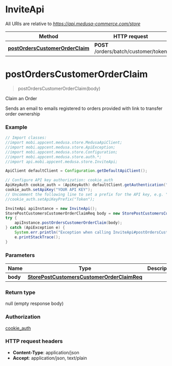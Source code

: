 # InviteApi

All URIs are relative to *https://api.medusa-commerce.com/store*

Method | HTTP request | Description
------------- | ------------- | -------------
[**postOrdersCustomerOrderClaim**](InviteApi.md#postOrdersCustomerOrderClaim) | **POST** /orders/batch/customer/token | Claim an Order

<a name="postOrdersCustomerOrderClaim"></a>
# **postOrdersCustomerOrderClaim**
> postOrdersCustomerOrderClaim(body)

Claim an Order

Sends an email to emails registered to orders provided with link to transfer order ownership

### Example
```java
// Import classes:
//import mobi.appcent.medusa.store.MedusaApiClient;
//import mobi.appcent.medusa.store.ApiException;
//import mobi.appcent.medusa.store.Configuration;
//import mobi.appcent.medusa.store.auth.*;
//import api.mobi.appcent.medusa.store.InviteApi;

ApiClient defaultClient = Configuration.getDefaultApiClient();

// Configure API key authorization: cookie_auth
ApiKeyAuth cookie_auth = (ApiKeyAuth) defaultClient.getAuthentication("cookie_auth");
cookie_auth.setApiKey("YOUR API KEY");
// Uncomment the following line to set a prefix for the API key, e.g. "Token" (defaults to null)
//cookie_auth.setApiKeyPrefix("Token");

InviteApi apiInstance = new InviteApi();
StorePostCustomersCustomerOrderClaimReq body = new StorePostCustomersCustomerOrderClaimReq(); // StorePostCustomersCustomerOrderClaimReq | 
try {
    apiInstance.postOrdersCustomerOrderClaim(body);
} catch (ApiException e) {
    System.err.println("Exception when calling InviteApi#postOrdersCustomerOrderClaim");
    e.printStackTrace();
}
```

### Parameters

Name | Type | Description  | Notes
------------- | ------------- | ------------- | -------------
 **body** | [**StorePostCustomersCustomerOrderClaimReq**](StorePostCustomersCustomerOrderClaimReq.md)|  | [optional]

### Return type

null (empty response body)

### Authorization

[cookie_auth](../README.md#cookie_auth)

### HTTP request headers

 - **Content-Type**: application/json
 - **Accept**: application/json, text/plain


